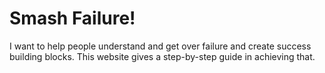 # Smash Failure!
I want to help people understand and get over failure and create success building blocks. This website gives a step-by-step guide in achieving that.
